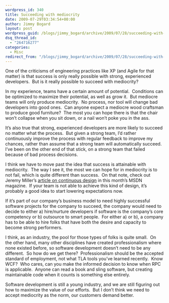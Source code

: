```yaml
---
wordpress_id: 340
title: Succeeding with mediocrity
date: 2009-07-29T03:34:54+00:00
author: Jimmy Bogard
layout: post
wordpress_guid: /blogs/jimmy_bogard/archive/2009/07/28/succeeding-with-mediocrity.aspx
dsq_thread_id:
  - "264716277"
categories:
  - Misc
redirect_from: "/blogs/jimmy_bogard/archive/2009/07/28/succeeding-with-mediocrity.aspx/"
---
```

One of the criticisms of engineering practices like XP (and Agile for that matter) is that success is only really possible with strong, experienced developers.&#160; But is it really possible to succeed with mediocrity?

In my experience, teams have a certain amount of potential.&#160; Conditions can be optimized to maximize their potential, as well as grow it.&#160; But mediocre teams will only produce mediocrity.&#160; No process, nor tool will change bad developers into good ones.&#160; Can anyone expect a mediocre wood craftsman to produce good furniture?&#160; The most you can hope there is that the chair won’t collapse when you sit down, or a nail won’t poke you in the ass.

It’s also true that strong, experienced developers are more likely to succeed no matter what the process.&#160; But given a strong team, I’d rather continuously improve the process with regular feedback to improve my chances, rather than assume that a strong team will automatically succeed.&#160; I’ve been on the other end of that stick, on a strong team that failed because of bad process decisions.

I think we have to move past the idea that success is attainable with mediocrity.&#160; The way I see it, the most we can hope for in mediocrity is to not fail, which is quite different than success.&#160; On that note, check out Jeremy Miller’s [article on continuous design](http://msdn.microsoft.com/en-us/magazine/ee294453.aspx) in this month’s MSDN magazine.&#160; If your team is not able to achieve this kind of design, it’s probably a good idea to start lowering expectations now.

If it’s part of our company’s business model to need highly successful software projects for the company to succeed, the company would need to decide to either a) hire/nurture developers if software is the company’s core competency or b) outsource to smart people.&#160; For either a) or b), a company has to be able to hire folks that have both the desire and capacity to become strong performers.

I think, as an industry, the pool for those types of folks is quite small.&#160; On the other hand, many other disciplines have created professionalism where none existed before, so software development doesn’t need to be any different.&#160; So how do we get there?&#160; Professionalism should be the accepted standard of employment, not what TLA tools you’ve learned recently.&#160; Know WCF?&#160; Who cares, can you make the informed decision to know when RPC is applicable.&#160; Anyone can read a book and sling software, but creating maintainable code when it counts is something else entirely.

Software development is still a young industry, and we are still figuring out how to maximize the value of our efforts.&#160; But I don’t think we need to accept mediocrity as the norm, our customers demand better.